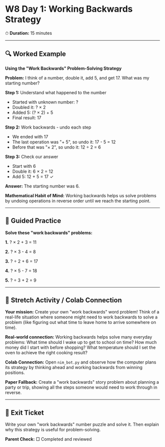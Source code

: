 # W8 Day 1: Working Backwards Strategy

⏱ **Duration:** 15 minutes

---

## 🔍 Worked Example

**Using the "Work Backwards" Problem-Solving Strategy**

**Problem:** I think of a number, double it, add 5, and get 17. What was my starting number?

**Step 1:** Understand what happened to the number
- Started with unknown number: ?
- Doubled it: ? × 2
- Added 5: (? × 2) + 5
- Final result: 17

**Step 2:** Work backwards - undo each step
- We ended with 17
- The last operation was "+ 5", so undo it: 17 - 5 = 12
- Before that was "× 2", so undo it: 12 ÷ 2 = 6

**Step 3:** Check our answer
- Start with 6
- Double it: 6 × 2 = 12
- Add 5: 12 + 5 = 17 ✓

**Answer:** The starting number was 6.

**Mathematical Habit of Mind:** Working backwards helps us solve problems by undoing operations in reverse order until we reach the starting point.

---

## 📝 Guided Practice

**Solve these "work backwards" problems:**

**1.** ? × 2 + 3 = 11

**2.** ? × 3 - 4 = 8

**3.** ? ÷ 2 + 6 = 17

**4.** ? × 5 - 7 = 18

**5.** ? ÷ 3 + 2 = 9

---

## 🚀 Stretch Activity / Colab Connection

**Your mission:** Create your own "work backwards" word problem! Think of a real-life situation where someone might need to work backwards to solve a problem (like figuring out what time to leave home to arrive somewhere on time).

**Real-world connection:** Working backwards helps solve many everyday problems: What time should I wake up to get to school on time? How much money did I start with before shopping? What temperature should I set the oven to achieve the right cooking result?

**Colab Connection:** Open `nim_bot.py` and observe how the computer plans its strategy by thinking ahead and working backwards from winning positions.

**Paper Fallback:** Create a "work backwards" story problem about planning a party or trip, showing all the steps someone would need to work through in reverse.

---

## 🎯 Exit Ticket

Write your own "work backwards" number puzzle and solve it. Then explain why this strategy is useful for problem-solving.

**Parent Check:** □ Completed and reviewed